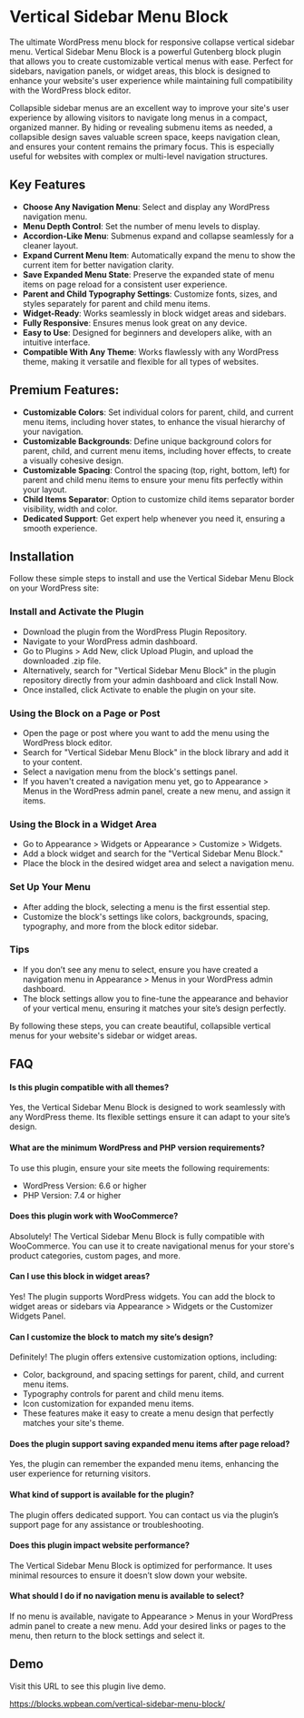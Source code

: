 
# Vertical Sidebar Menu Block

The ultimate WordPress menu block for responsive collapse vertical sidebar menu. Vertical Sidebar Menu Block is a powerful Gutenberg block plugin that allows you to create customizable vertical menus with ease. Perfect for sidebars, navigation panels, or widget areas, this block is designed to enhance your website's user experience while maintaining full compatibility with the WordPress block editor.

Collapsible sidebar menus are an excellent way to improve your site's user experience by allowing visitors to navigate long menus in a compact, organized manner. By hiding or revealing submenu items as needed, a collapsible design saves valuable screen space, keeps navigation clean, and ensures your content remains the primary focus. This is especially useful for websites with complex or multi-level navigation structures.




## Key Features

* **Choose Any Navigation Menu**: Select and display any WordPress navigation menu.
* **Menu Depth Control**: Set the number of menu levels to display.
* **Accordion-Like Menu**: Submenus expand and collapse seamlessly for a cleaner layout.
* **Expand Current Menu Item**: Automatically expand the menu to show the current item for better navigation clarity.
* **Save Expanded Menu State**: Preserve the expanded state of menu items on page reload for a consistent user experience.
* **Parent and Child Typography Settings**: Customize fonts, sizes, and styles separately for parent and child menu items.
* **Widget-Ready**: Works seamlessly in block widget areas and sidebars.
* **Fully Responsive**: Ensures menus look great on any device.
* **Easy to Use**: Designed for beginners and developers alike, with an intuitive interface.
* **Compatible With Any Theme**: Works flawlessly with any WordPress theme, making it versatile and flexible for all types of websites.

## Premium Features:
* **Customizable Colors**: Set individual colors for parent, child, and current menu items, including hover states, to enhance the visual hierarchy of your navigation.
* **Customizable Backgrounds**: Define unique background colors for parent, child, and current menu items, including hover effects, to create a visually cohesive design.
* **Customizable Spacing**: Control the spacing (top, right, bottom, left) for parent and child menu items to ensure your menu fits perfectly within your layout.
* **Child Items Separator**: Option to customize child items separator border visibility, width and color.
* **Dedicated Support**: Get expert help whenever you need it, ensuring a smooth experience.


## Installation

Follow these simple steps to install and use the Vertical Sidebar Menu Block on your WordPress site:

### Install and Activate the Plugin

* Download the plugin from the WordPress Plugin Repository.
* Navigate to your WordPress admin dashboard.
* Go to Plugins > Add New, click Upload Plugin, and upload the downloaded .zip file.
* Alternatively, search for "Vertical Sidebar Menu Block" in the plugin repository directly from your admin dashboard and click Install Now.
* Once installed, click Activate to enable the plugin on your site.

### Using the Block on a Page or Post

* Open the page or post where you want to add the menu using the WordPress block editor.
* Search for "Vertical Sidebar Menu Block" in the block library and add it to your content.
* Select a navigation menu from the block's settings panel.
* If you haven't created a navigation menu yet, go to Appearance > Menus in the WordPress admin panel, create a new menu, and assign it items.

### Using the Block in a Widget Area

* Go to Appearance > Widgets or Appearance > Customize > Widgets.
* Add a block widget and search for the "Vertical Sidebar Menu Block."
* Place the block in the desired widget area and select a navigation menu.

### Set Up Your Menu

* After adding the block, selecting a menu is the first essential step.
* Customize the block's settings like colors, backgrounds, spacing, typography, and more from the block editor sidebar.

### Tips

* If you don’t see any menu to select, ensure you have created a navigation menu in Appearance > Menus in your WordPress admin dashboard.
* The block settings allow you to fine-tune the appearance and behavior of your vertical menu, ensuring it matches your site’s design perfectly.

By following these steps, you can create beautiful, collapsible vertical menus for your website's sidebar or widget areas.
    
## FAQ

#### Is this plugin compatible with all themes?
Yes, the Vertical Sidebar Menu Block is designed to work seamlessly with any WordPress theme. Its flexible settings ensure it can adapt to your site’s design.

#### What are the minimum WordPress and PHP version requirements?
To use this plugin, ensure your site meets the following requirements:

* WordPress Version: 6.6 or higher
* PHP Version: 7.4 or higher

#### Does this plugin work with WooCommerce?
Absolutely! The Vertical Sidebar Menu Block is fully compatible with WooCommerce. You can use it to create navigational menus for your store's product categories, custom pages, and more.

#### Can I use this block in widget areas?
Yes! The plugin supports WordPress widgets. You can add the block to widget areas or sidebars via Appearance > Widgets or the Customizer Widgets Panel.

#### Can I customize the block to match my site’s design?
Definitely! The plugin offers extensive customization options, including:

* Color, background, and spacing settings for parent, child, and current menu items.
* Typography controls for parent and child menu items.
* Icon customization for expanded menu items.
* These features make it easy to create a menu design that perfectly matches your site's theme.

#### Does the plugin support saving expanded menu items after page reload?
Yes, the plugin can remember the expanded menu items, enhancing the user experience for returning visitors.

#### What kind of support is available for the plugin?
The plugin offers dedicated support. You can contact us via the plugin’s support page for any assistance or troubleshooting.

#### Does this plugin impact website performance?
The Vertical Sidebar Menu Block is optimized for performance. It uses minimal resources to ensure it doesn’t slow down your website.

#### What should I do if no navigation menu is available to select?
If no menu is available, navigate to Appearance > Menus in your WordPress admin panel to create a new menu. Add your desired links or pages to the menu, then return to the block settings and select it.

## Demo

Visit this URL to see this plugin live demo.

https://blocks.wpbean.com/vertical-sidebar-menu-block/